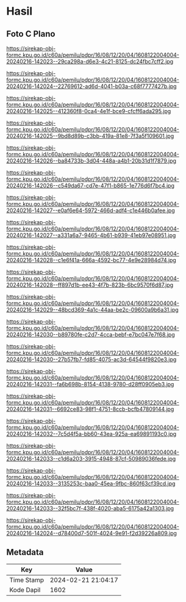 # Hasil

## Foto C Plano

https://sirekap-obj-formc.kpu.go.id/c60a/pemilu/pdpr/16/08/12/20/04/1608122004004-20240216-142023--29ca298a-d6e3-4c21-8125-dc24fbc7cff2.jpg

https://sirekap-obj-formc.kpu.go.id/c60a/pemilu/pdpr/16/08/12/20/04/1608122004004-20240216-142024--22769612-ad6d-4041-b03a-c68f7777427b.jpg

https://sirekap-obj-formc.kpu.go.id/c60a/pemilu/pdpr/16/08/12/20/04/1608122004004-20240216-142025--412360f8-0ca4-4e1f-bce9-cfcff6ada295.jpg

https://sirekap-obj-formc.kpu.go.id/c60a/pemilu/pdpr/16/08/12/20/04/1608122004004-20240216-142025--9bd8d89b-c3bb-419a-81e8-7f3a5f109601.jpg

https://sirekap-obj-formc.kpu.go.id/c60a/pemilu/pdpr/16/08/12/20/04/1608122004004-20240216-142026--ba84733b-3d04-448a-a4b1-20b31d1f7879.jpg

https://sirekap-obj-formc.kpu.go.id/c60a/pemilu/pdpr/16/08/12/20/04/1608122004004-20240216-142026--c549da67-cd7e-47f1-b865-1e776d6f7bc4.jpg

https://sirekap-obj-formc.kpu.go.id/c60a/pemilu/pdpr/16/08/12/20/04/1608122004004-20240216-142027--e0af6e64-5972-466d-adf4-c1e446b0afee.jpg

https://sirekap-obj-formc.kpu.go.id/c60a/pemilu/pdpr/16/08/12/20/04/1608122004004-20240216-142027--a331a6a7-9465-4b61-b939-41eb97e08951.jpg

https://sirekap-obj-formc.kpu.go.id/c60a/pemilu/pdpr/16/08/12/20/04/1608122004004-20240216-142028--c1e6f41a-666a-4592-bc77-4e9e28984d74.jpg

https://sirekap-obj-formc.kpu.go.id/c60a/pemilu/pdpr/16/08/12/20/04/1608122004004-20240216-142028--ff897d1b-ee43-4f7b-823b-6bc9570f6d87.jpg

https://sirekap-obj-formc.kpu.go.id/c60a/pemilu/pdpr/16/08/12/20/04/1608122004004-20240216-142029--48bcd369-4a1c-44aa-be2c-09600a9b6a31.jpg

https://sirekap-obj-formc.kpu.go.id/c60a/pemilu/pdpr/16/08/12/20/04/1608122004004-20240216-142030--b89780fe-c2d7-4cca-bebf-e7bc047e7f68.jpg

https://sirekap-obj-formc.kpu.go.id/c60a/pemilu/pdpr/16/08/12/20/04/1608122004004-20240216-142030--27b57fb7-fd85-4075-ac3d-64544f9820e3.jpg

https://sirekap-obj-formc.kpu.go.id/c60a/pemilu/pdpr/16/08/12/20/04/1608122004004-20240216-142031--fa6b698b-8154-4138-9780-d28ff0905eb3.jpg

https://sirekap-obj-formc.kpu.go.id/c60a/pemilu/pdpr/16/08/12/20/04/1608122004004-20240216-142031--6692ce83-98f1-4751-8ccb-bcfb47809144.jpg

https://sirekap-obj-formc.kpu.go.id/c60a/pemilu/pdpr/16/08/12/20/04/1608122004004-20240216-142032--7c5d4f5a-bb60-43ea-925a-ea69891193c0.jpg

https://sirekap-obj-formc.kpu.go.id/c60a/pemilu/pdpr/16/08/12/20/04/1608122004004-20240216-142033--c1d6a203-3915-4948-87cf-50989036fede.jpg

https://sirekap-obj-formc.kpu.go.id/c60a/pemilu/pdpr/16/08/12/20/04/1608122004004-20240216-142033--3135253c-baa0-45ea-9fbc-860f63cf39cd.jpg

https://sirekap-obj-formc.kpu.go.id/c60a/pemilu/pdpr/16/08/12/20/04/1608122004004-20240216-142033--32f5bc7f-438f-4020-aba5-6175a42a1303.jpg

https://sirekap-obj-formc.kpu.go.id/c60a/pemilu/pdpr/16/08/12/20/04/1608122004004-20240216-142024--d78400d7-501f-4024-9e91-f2d39226a809.jpg


## Metadata

| Key        | Value               |
| ---------- | ------------------- |
| Time Stamp | 2024-02-21 21:04:17 |
| Kode Dapil | 1602                |



